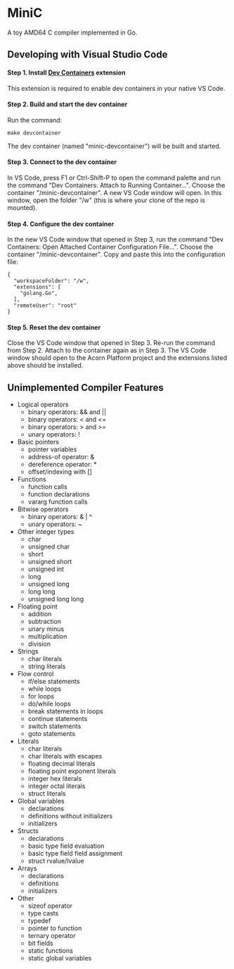 # MiniC

A toy AMD64 C compiler implemented in Go.

## Developing with Visual Studio Code

#### Step 1. Install [Dev Containers](https://marketplace.visualstudio.com/items?itemName=ms-vscode-remote.remote-containers) extension

This extension is required to enable dev containers in your native VS Code.

#### Step 2. Build and start the dev container

Run the command:
```
make devcontainer
```
The dev container (named "minic-devcontainer") will be built and started.

#### Step 3. Connect to the dev container

In VS Code, press F1 or Ctrl-Shift-P to open the command palette and run the command "Dev Containers: Attach to Running Container...".  Choose the container "/minic-devcontainer".  A new VS Code window will open.  In this window, open the folder "/w" (this is where your clone of the repo is mounted).

#### Step 4. Configure the dev container

In the new VS Code window that opened in Step 3, run the command "Dev Containers: Open Attached Container Configuration File...".  Choose the container "/minic-devcontainer".  Copy and paste this into the configuration file:
```
{
  "workspaceFolder": "/w",
  "extensions": [
    "golang.Go",
  ],
  "remoteUser": "root"
}
```

#### Step 5. Reset the dev container

Close the VS Code window that opened in Step 3.  Re-run the command from Step 2.  Attach to the container again as in Step 3.  The VS Code window should open to the Acorn Platform project and the extensions listed above should be installed.


## Unimplemented Compiler Features

* Logical operators
  * binary operators: && and ||
  * binary operators: < and <=
  * binary operators: > and >=
  * unary operators: !
* Basic pointers
  * pointer variables
  * address-of operator: &
  * dereference operator: *
  * offset/indexing with []
* Functions
  * function calls
  * function declarations
  * vararg function calls
* Bitwise operators
  * binary operators: & | ^
  * unary operators: ~
* Other integer types
  * char
  * unsigned char
  * short
  * unsigned short
  * unsigned int
  * long
  * unsigned long
  * long long
  * unsigned long long
* Floating point
  * addition
  * subtraction
  * unary minus
  * multiplication
  * division
* Strings
  * char literals
  * string literals
* Flow control
  * if/else statements
  * while loops
  * for loops
  * do/while loops
  * break statements in loops
  * continue statements
  * switch statements
  * goto statements
* Literals
  * char literals
  * char literals with escapes
  * floating decimal literals
  * floating point exponent literals
  * integer hex literals
  * integer octal literals
  * struct literals
* Global variables
  * declarations
  * definitions without initializers
  * initializers
* Structs
  * declarations
  * basic type field evaluation
  * basic type field field assignment
  * struct rvalue/lvalue
* Arrays
  * declarations
  * definitions
  * initializers
* Other
  * sizeof operator
  * type casts
  * typedef
  * pointer to function
  * ternary operator
  * bit fields
  * static functions
  * static global variables